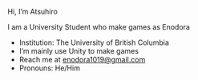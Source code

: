 Hi, I’m Atsuhiro

I am a University Student who make games as Enodora

- Institution: The University of British Columbia
- I’m mainly use Unity to make games
- Reach me at enodora1019@gmail.com
- Pronouns: He/Him 

<!---
Enodora/Enodora is a ✨ special ✨ repository because its `README.md` (this file) appears on your GitHub profile.
You can click the Preview link to take a look at your changes.
--->
